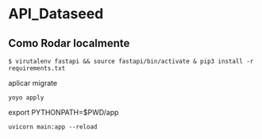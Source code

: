 # API_Dataseed


## Como Rodar localmente

```
$ virutalenv fastapi && source fastapi/bin/activate & pip3 install -r requirements.txt
```

aplicar migrate
```
yoyo apply
```

export PYTHONPATH=$PWD/app

```
uvicorn main:app --reload
```
